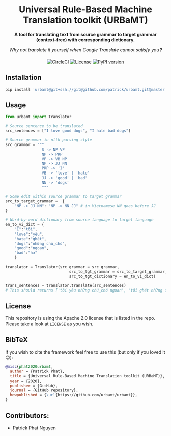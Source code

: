 <div align="center">

# Universal Rule-Based Machine Translation toolkit (URBaMT)
**A tool for translating text from source grammar to target grammar (context-free) with corresponding dictionary.**

*Why not translate it yourself when Google Translate cannot satisfy you❓*

[![CircleCI](https://circleci.com/gh/urbamt/urbamt/tree/master.svg?style=svg)](https://circleci.com/gh/urbamt/urbamt/tree/master)
[![License](https://img.shields.io/badge/License-Apache%202.0-blue.svg)](https://github.com/urbamt/urbamt/blob/master/LICENSE)
[![PyPI version](https://badge.fury.io/py/urbamt.svg)](https://badge.fury.io/py/urbamt)

</div>

## Installation
```bash
pip install 'urbamt@git+ssh://git@github.com/patrick/urbamt.git@master'
```

## Usage
```python
from urbamt import Translator

# Source sentence to be translated
src_sentences = ["I love good dogs", "I hate bad dogs"]

# Source grammar in nltk parsing style
src_grammar = """
                S -> NP VP
                NP -> PRP
                VP -> VB NP
                NP -> JJ NN
                PRP -> 'I'
                VB -> 'love' | 'hate'
                JJ -> 'good' | 'bad'
                NN -> 'dogs'
                """

# Some edit within source grammar to target grammar
src_to_target_grammar =  {
    "NP -> JJ NN": "NP -> NN JJ" # in Vietnamese NN goes before JJ
}

# Word-by-word dictionary from source language to target language
en_to_vi_dict = {
    "I":"tôi",
    "love":"yêu",
    "hate":"ghét",
    "dogs":"những chú_chó",
    "good":"ngoan",
    "bad":"hư"
    }

translator = Translator(src_grammar = src_grammar,
                            src_to_tgt_grammar = src_to_target_grammar,
                            src_to_tgt_dictionary = en_to_vi_dict)

trans_sentences = translator.translate(src_sentences) 
# This should returns ['tôi yêu những chú_chó ngoan', 'tôi ghét những chú_chó hư']
```

## License
This repository is using the Apache 2.0 license that is listed in the repo. Please take a look at [`LICENSE`](https://github.com/urbamt/urbamt/blob/master/LICENSE) as you wish.

## BibTeX
If you wish to cite the framework feel free to use this (but only if you loved it 😊):
```bibtex
@misc{phat2020urbamt,
  author = {Patrick Phat},
  title = {Universal Rule-Based Machine Translation toolkit (URBaMT)},
  year = {2020},
  publisher = {GitHub},
  journal = {GitHub repository},
  howpublished = {\url{https://github.com/urbamt/urbamt}},
}
```

## Contributors:
- Patrick Phat Nguyen
